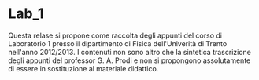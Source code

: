 Lab_1
=====
Questa relase si propone come raccolta degli appunti del corso di Laboratorio 1 presso il dipartimento di Fisica dell'Univerità di Trento nell'anno 2012/2013. I contenuti non sono altro che la sintetica trascrizione degli appunti del professor G. A. Prodi e non si propongono assolutamente di essere in sostituzione al materiale didattico.

